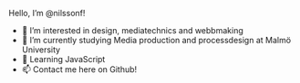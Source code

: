 Hello, I’m @nilssonf! 

- 👀 I’m interested in design, mediatechnics and webbmaking
- 🌱 I’m currently studying Media production and processdesign at Malmö University
- 🌱 Learning JavaScript
- 📫 Contact me here on Github!

<!---
nilssonf/nilssonf is a ✨ special ✨ repository because its `README.md` (this file) appears on your GitHub profile.
You can click the Preview link to take a look at your changes.
--->
